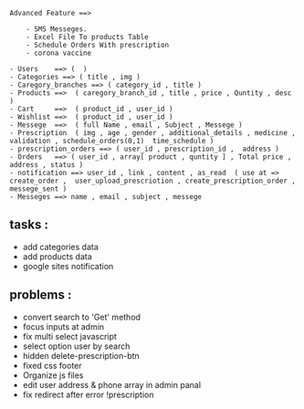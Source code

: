 


    Advanced Feature ==> 

        - SMS Messeges.
        - Excel File To products Table
        - Schedule Orders With prescription
        - corona vaccine

    - Users    ==> (  )
    - Categories ==> ( title , img )
    - Caregory_branches ==> ( category_id , title )
    - Products ==>  ( caregory_branch_id , title , price , Quntity , desc )
    - Cart     ==>  ( product_id , user_id )
    - Wishlist ==>  ( product_id , user_id )
    - Messege  ==>  ( full Name , email , Subject , Messege )
    - Prescription  ( img , age , gender , additional_details , medicine , validation , schedule_orders(0,1)  time_schedule )
    - prescription_orders ==> ( user_id , prescription_id ,  address )
    - Orders   ==> ( user_id , array[ product , quntity ] , Total price , address , status )
    - notification ==> user_id , link , content , as_read  ( use at => create_order ,  user_upload_prescriotion , create_prescription_order , messege_sent )
    - Messeges ==> name , email , subject , messege




tasks : 
--------------
- add categories data
- add products data
- google sites notification

















problems  :
-----------------------------
- convert search to 'Get' method
- focus inputs at admin 
- fix multi select javascript
- select option user by search  
- hidden delete-prescription-btn 
- fixed css footer 
- Organize js files
- edit user address & phone array in  admin panal
- fix redirect after error !prescription 
